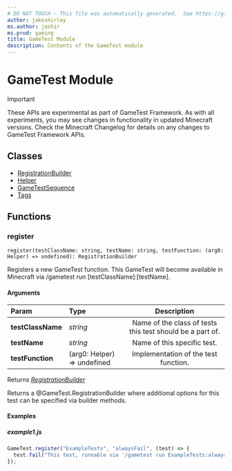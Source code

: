 ```yaml
---
# DO NOT TOUCH — This file was automatically generated.  See https://github.com/Mojang/MinecraftScriptingApiDocsGenerator to modify descriptions, examples, etc.
author: jakeshirley
ms.author: jashir
ms.prod: gaming
title: GameTest Module
description: Contents of the GameTest module
---
```

# GameTest Module
>[!IMPORTANT]
>These APIs are experimental as part of GameTest Framework. As with all experiments, you may see changes in functionality in updated Minecraft versions. Check the Minecraft Changelog for details on any changes to GameTest Framework APIs.
## Classes
- [RegistrationBuilder](RegistrationBuilder.md)
- [Helper](Helper.md)
- [GameTestSequence](GameTestSequence.md)
- [Tags](Tags.md)

## Functions
### **register**
`
register(testClassName: string, testName: string, testFunction: (arg0: Helper) => undefined): RegistrationBuilder
`

Registers a new GameTest function. This GameTest will become available in Minecraft via /gametest run [testClassName]:[testName].
#### Arguments
| Param | Type | Description |
| :--- | :--- | :---: |
| **testClassName** | *string* | Name of the class of tests this test should be a part of. |
| **testName** | *string* | Name of this specific test. |
| **testFunction** | (arg0: Helper) => undefined | Implementation of the test function. |

Returns [*RegistrationBuilder*](RegistrationBuilder.md)

Returns a @GameTest.RegistrationBuilder where additional options for this test can be specified via builder methods.


#### Examples
##### ***example1.js***
```javascript
GameTest.register("ExampleTests", "alwaysFail", (test) => {
  test.fail("This test, runnable via '/gametest run ExampleTests:alwaysFail', will always fail");
});

```
